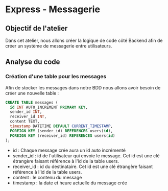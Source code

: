 # Express - Messagerie

## Objectif de l'atelier

Dans cet atelier, nous allons créer la logique de code côté Backend afin de créer un système de messagerie entre utilisateurs.


## Analyse du code

### Création d'une table pour les messages

Afin de stocker les messages dans notre BDD nous allons avoir besoin de créer une nouvelle table :

```SQL
CREATE TABLE messages (
  id INT AUTO_INCREMENT PRIMARY KEY,
  sender_id INT,
  receiver_id INT,
  content TEXT,
  timestamp DATETIME DEFAULT CURRENT_TIMESTAMP,
  FOREIGN KEY (sender_id) REFERENCES users(id),
  FOREIGN KEY (receiver_id) REFERENCES users(id)
);
```

- id : Chaque message crée aura un id auto incrémenté
- sender_id : id de l'utilisateur qui envoie le message. Cet id est une clé étrangère faisant référence à l'id de la table users.
- receiver_id : id du destinataire. Cet id est une clé étrangère faisant référence à l'id de la table users.
- content : le contenu du message
- timestamp : la date et heure actuelle du message crée

